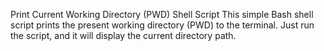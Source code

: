 Print Current Working Directory (PWD) Shell Script
This simple Bash shell script prints the present working directory (PWD) to the terminal. Just run the script, and it will display the current directory path.
